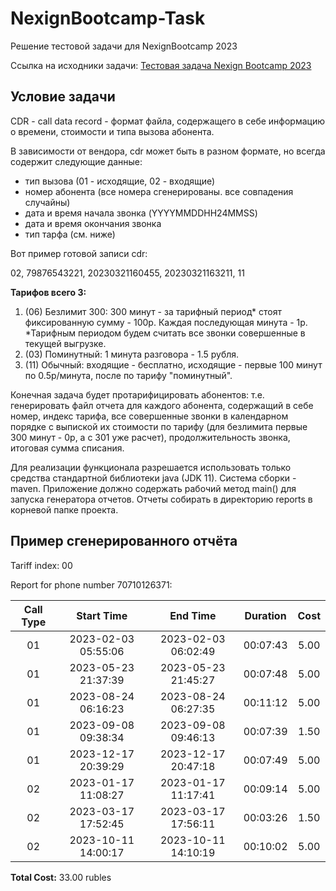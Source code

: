 # NexignBootcamp-Task
Решение тестовой задачи для NexignBootcamp 2023

Ссылка на исходники задачи: [Тестовая задача Nexign Bootcamp 2023](https://github.com/NexignBootcamp/Test-for-all-data-record)

## Условие задачи
CDR - сall data record - формат файла, содержащего в себе информацию о времени, стоимости и типа вызова абонента.

В зависимости от вендора, cdr может быть в разном формате, но всегда содержит следующие данные:
- тип вызова (01 - исходящие, 02 - входящие)
- номер абонента (все номера сгенерированы. все совпадения случайны)
- дата и время начала звонка (YYYYMMDDHH24MMSS)
- дата и время окончания звонка
- тип тарфа (см. ниже)

Вот пример готовой записи cdr:

02, 79876543221, 20230321160455, 20230321163211, 11

**Тарифов всего 3:**
1. (06) Безлимит 300: 300 минут - за тарифный период\* стоят фиксированную сумму - 100р. Каждая последующая минута - 1р. 
\*Тарифным периодом будем считать все звонки совершенные в текущей выгрузке.
2. (03) Поминутный: 1 минута разговора - 1.5 рубля.
3. (11) Обычный: входящие - бесплатно, исходящие - первые 100 минут по 0.5р/минута, после по тарифу "поминутный".

Конечная задача будет протарифицировать абонентов: т.е. генерировать файл отчета для каждого абонента, содержащий в себе номер, индекс тарифа, все совершенные звонки в календарном порядке с выпиской их стоимости по тарифу (для безлимита первые 300 минут - 0р, а с 301 уже расчет), продолжительность звонка, итоговая сумма списания. 

Для реализации функционала разрешается использовать только средства стандартной библиотеки java (JDK 11). Система сборки - maven. Приложение должно содержать рабочий метод main() для запуска генератора отчетов. Отчеты собирать в директорию reports в корневой папке проекта.

## Пример сгенерированного отчёта

Tariff index: 00

Report for phone number 70710126371:

| Call Type | Start Time          | End Time            | Duration | Cost |
| :-------: | :-----------------: | :-----------------: | :------: | :--: |
|     01    | 2023-02-03 05:55:06 | 2023-02-03 06:02:49 | 00:07:43 | 5.00 |
|     01    | 2023-05-23 21:37:39 | 2023-05-23 21:45:27 | 00:07:48 | 5.00 |
|     01    | 2023-08-24 06:16:23 | 2023-08-24 06:27:35 | 00:11:12 | 5.00 |
|     01    | 2023-09-08 09:38:34 | 2023-09-08 09:46:13 | 00:07:39 | 1.50 |
|     01    | 2023-12-17 20:39:29 | 2023-12-17 20:47:18 | 00:07:49 | 5.00 |
|     02    | 2023-01-17 11:08:27 | 2023-01-17 11:17:41 | 00:09:14 | 5.00 |
|     02    | 2023-03-17 17:52:45 | 2023-03-17 17:56:11 | 00:03:26 | 1.50 |
|     02    | 2023-10-11 14:00:17 | 2023-10-11 14:10:19 | 00:10:02 | 5.00 |

**Total Cost:** 33.00 rubles 

